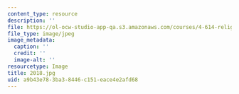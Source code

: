 ```yaml
---
content_type: resource
description: ''
file: https://ol-ocw-studio-app-qa.s3.amazonaws.com/courses/4-614-religious-architecture-and-islamic-cultures-fall-2002/a9b43e783ba38446c151eace4e2afd68_2018.jpg
file_type: image/jpeg
image_metadata:
  caption: ''
  credit: ''
  image-alt: ''
resourcetype: Image
title: 2018.jpg
uid: a9b43e78-3ba3-8446-c151-eace4e2afd68
---
```


